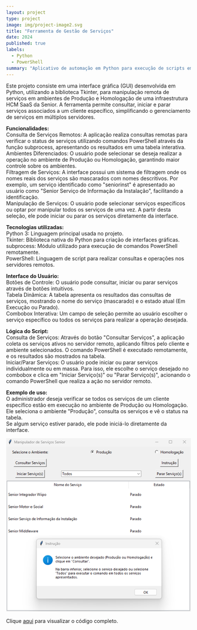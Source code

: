 ```yaml
---
layout: project
type: project
image: img/project-image2.svg
title: "Ferramenta de Gestão de Serviços"
date: 2024
published: true
labels:
  - Python
  - PowerShell
summary: "Aplicativo de automação em Python para execução de scripts em Powershell"
---
```


Este projeto consiste em uma interface gráfica (GUI) desenvolvida em Python, utilizando a biblioteca Tkinter, para manipulação remota de serviços em ambientes de Produção e Homologação de uma infraestrutura HCM SaaS da Senior. A ferramenta permite consultar, iniciar e parar serviços associados a um cliente específico, simplificando o gerenciamento de serviços em múltiplos servidores.

<b>Funcionalidades:</b> <br/>
Consulta de Serviços Remotos: A aplicação realiza consultas remotas para verificar o status de serviços utilizando comandos PowerShell através da função subprocess, apresentando os resultados em uma tabela interativa. <br/>
Ambientes Diferenciados: O usuário pode selecionar se deseja realizar a operação no ambiente de Produção ou Homologação, garantindo maior controle sobre os ambientes. <br/>
Filtragem de Serviços: A interface possui um sistema de filtragem onde os nomes reais dos serviços são mascarados com nomes descritivos. Por exemplo, um serviço identificado como "seniorinst" é apresentado ao usuário como "Senior Serviço de Informação da Instalação", facilitando a identificação. <br/>
Manipulação de Serviços: O usuário pode selecionar serviços específicos ou optar por manipular todos os serviços de uma vez. A partir desta seleção, ele pode iniciar ou parar os serviços diretamente da interface. <br/>

<b>Tecnologias utilizadas:</b> <br/>
Python 3: Linguagem principal usada no projeto. <br/>
Tkinter: Biblioteca nativa do Python para criação de interfaces gráficas. <br/>
subprocess: Módulo utilizado para execução de comandos PowerShell remotamente. <br/>
PowerShell: Linguagem de script para realizar consultas e operações nos servidores remotos. <br/>

<b>Interface do Usuário:</b> <br/>
Botões de Controle: O usuário pode consultar, iniciar ou parar serviços através de botões intuitivos. <br/>
Tabela Dinâmica: A tabela apresenta os resultados das consultas de serviços, mostrando o nome do serviço (mascarado) e o estado atual (Em Execução ou Parado). <br/>
Combobox Interativa: Um campo de seleção permite ao usuário escolher o serviço específico ou todos os serviços para realizar a operação desejada. <br/>

<b>Lógica do Script:</b> <br/>
Consulta de Serviços: Através do botão "Consultar Serviços", a aplicação coleta os serviços ativos no servidor remoto, aplicando filtros pelo cliente e ambiente selecionados. O comando PowerShell é executado remotamente, e os resultados são mostrados na tabela. <br/>
Iniciar/Parar Serviços: O usuário pode iniciar ou parar serviços individualmente ou em massa. Para isso, ele escolhe o serviço desejado no combobox e clica em "Iniciar Serviço(s)" ou "Parar Serviço(s)", acionando o comando PowerShell que realiza a ação no servidor remoto. <br/>

<b>Exemplo de uso:</b> <br/>
O administrador deseja verificar se todos os serviços de um cliente específico estão em execução no ambiente de Produção ou Homologação. Ele seleciona o ambiente "Produção", consulta os serviços e vê o status na tabela. <br/>
Se algum serviço estiver parado, ele pode iniciá-lo diretamente da interface. <br/>

<img class="img-fluid" src="../img/ServiceCloud.png">

Clique [aqui](https://github.com/igordriguess/ManipulaServicesCloud/blob/main/ManipulaServicesCloud.py) para visualizar o código completo.
